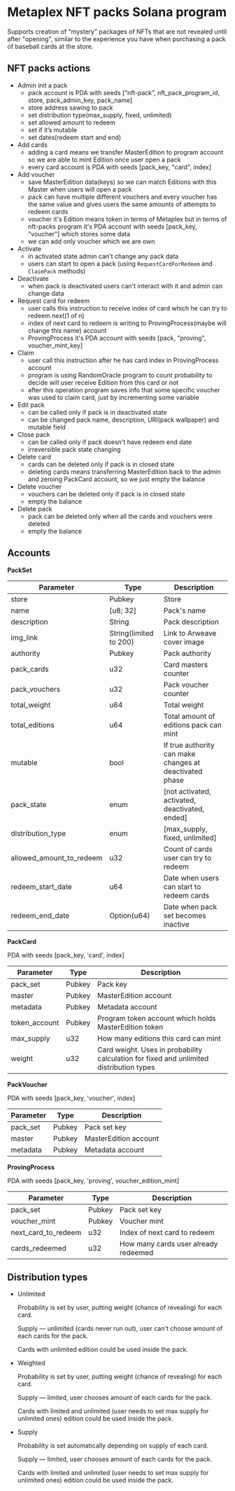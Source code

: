 # Metaplex NFT packs Solana program

Supports creation of "mystery" packages of NFTs that are not revealed until after "opening", similar to the experience you have when purchasing a pack of baseball cards at the store.

## NFT packs actions

- Admin init a pack
    - pack account is PDA with seeds [“nft-pack”, nft_pack_program_id, store, pack_admin_key, pack_name]
    - store address sawing to pack
    - set distribution type(max_supply, fixed, unlimited)
    - set allowed amount to redeem
    - set if it’s mutable
    - set dates(redeem start and end)
- Add cards
    - adding a card means we transfer MasterEdition to program account so we are able to mint Edition once user open a pack
    - every card account is PDA with seeds [pack_key, "card", index]
- Add voucher
    - save MasterEdition data(keys) so we can match Editions with this Master when users will open a pack
    - pack can have multiple different vouchers and every voucher has the same value and gives users the same amounts of attempts to redeem cards
    - voucher it's Edition means token in terms of Metaplex but in terms of nft-packs program it's PDA account with seeds [pack_key, "voucher"] which stores some data
    - we can add only voucher which we are own
- Activate
    - in activated state admin can't change any pack data
    - users can start to open a pack (using `RequestCardForRedeem` and `ClaimPack` methods)
- Deactivate
    - when pack is deactivated users can't interact with it and admin can change data
- Request card for redeem
    - user calls this instruction to receive index of card which he can try to redeem next(1 of n)
    - index of next card to redeem is writing to ProvingProcess(maybe will change this name) account
    - ProvingProcess it's PDA account with seeds [pack, "proving", voucher_mint_key]
- Claim
    - user call this instruction after he has card index in ProvingProcess account
    - program is using RandomOracle program to count probability to decide will user receive Edition from this card or not
    - after this operation program saves info that some specific voucher was used to claim card, just by incrementing some variable
- Edit pack
    - can be called only if pack is in deactivated state
    - can be changed pack name, description, URI(pack wallpaper) and mutable field
- Close pack
    - can be called only if pack doesn't have redeem end date
    - irreversible pack state changing
- Delete card
    - cards can be deleted only if pack is in closed state
    - deleting cards means transferring MasterEdition back to the admin and zeroing PackCard account, so we just empty the balance
- Delete voucher
    - vouchers can be deleted only if pack is in closed state
    - empty the balance
- Delete pack
    - pack can be deleted only when all the cards and vouchers were deleted
    - empty the balance

## Accounts

**PackSet**

|Parameter|Type|Description|
|--------|----------|--------------|
|store|Pubkey|Store
|name	|   [u8; 32]|	Pack's name|
|description|String|Pack description|
|img_link|	String(limited to 200)|	Link to Arweave cover image|
|authority|	Pubkey|	Pack authority|
|pack_cards|u32|	Card masters counter|
|pack_vouchers|u32|	Pack voucher counter|
|total_weight|u64|Total weight
|total_editions|u64|Total amount of editions pack can mint|
|mutable|	bool|	If true authority can make changes at deactivated phase|
|pack_state|	enum|	[not activated, activated, deactivated, ended]|
|distribution_type|	enum|	[max_supply, fixed, unlimited]|
|allowed_amount_to_redeem|u32|	Count of cards user can try to redeem|
|redeem_start_date|	u64|	Date when users can start to redeem cards|
|redeem_end_date|	Option(u64)|	Date when pack set becomes inactive|
    
**PackCard**

PDA with seeds [pack_key, 'card', index]

|Parameter|Type|Description|
|--------|----------|--------------|
|pack_set|	Pubkey|Pack key	|
|master|	Pubkey|	MasterEdition account|
|metadata|	Pubkey|	Metadata account|
|token_account|	Pubkey|	Program token account which holds MasterEdition token|
|max_supply|	u32|	How many editions this card can mint|
|weight|	u32|	Card weight. Uses in probability calculation for fixed and unlimited distribution types|
    
**PackVoucher**

PDA with seeds [pack_key, 'voucher', index]

|Parameter|Type|Description|
|--------|----------|--------------|
|pack_set|	Pubkey| Pack set key	|
|master|	Pubkey|	MasterEdition account|
|metadata|	Pubkey|	Metadata account|
    
**ProvingProcess**

PDA with seeds [pack_key, 'proving', voucher_edition_mint]

|Parameter|Type|Description|
|--------|----------|--------------|
|pack_set|	Pubkey| Pack set key	|
|voucher_mint|	Pubkey| Voucher mint	|
|next_card_to_redeem|	u32|	Index of next card to redeem|
|cards_redeemed|	u32|	How many cards user already redeemed|
    

## Distribution types

- Unlimited
    
    Probability is set by user, putting weight (chance of revealing) for each card.
    
    Supply — unlimited (cards never run out), user can't choose amount of each cards for the pack.
    
    Cards with unlimited edition could be used inside the pack.
    
- Weighted
    
    Probability is set by user, putting weight (chance of revealing) for each card.
    
    Supply — limited, user chooses amount of each cards for the pack.
    
    Cards with limited and unlimited (user needs to set max supply for unlimited ones) edition could be used inside the pack.
    
- Supply
    
    Probability is set automatically depending on supply of each card.
    
    Supply — limited, user chooses amount of each cards for the pack.
    
    Cards with limited and unlimited (user needs to set max supply for unlimited ones) edition could be used inside the pack.